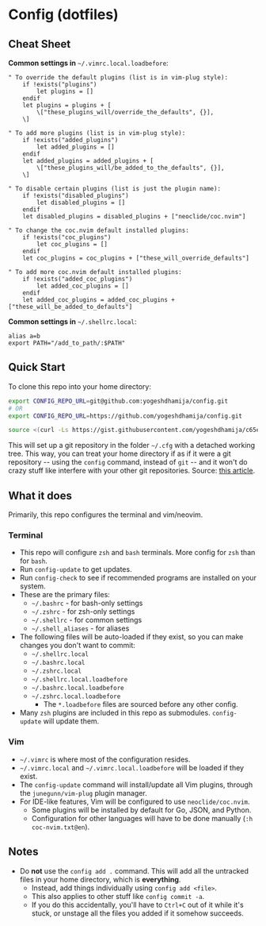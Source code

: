 # Config (dotfiles)

## Cheat Sheet

**Common settings in** `~/.vimrc.local.loadbefore`:
```
" To override the default plugins (list is in vim-plug style):
    if !exists("plugins")
        let plugins = []
    endif
    let plugins = plugins + [  
        \["these_plugins_will/override_the_defaults", {}],
    \]

" To add more plugins (list is in vim-plug style):
    if !exists("added_plugins")
        let added_plugins = []
    endif
    let added_plugins = added_plugins + [      
        \["these_plugins_will/be_added_to_the_defaults", {}],
    \]

" To disable certain plugins (list is just the plugin name):
    if !exists("disabled_plugins")
        let disabled_plugins = []
    endif
    let disabled_plugins = disabled_plugins + ["neoclide/coc.nvim"]

" To change the coc.nvim default installed plugins:
    if !exists("coc_plugins")
        let coc_plugins = []
    endif
    let coc_plugins = coc_plugins + ["these_will_override_defaults"]

" To add more coc.nvim default installed plugins:
    if !exists("added_coc_plugins")
        let added_coc_plugins = []
    endif
    let added_coc_plugins = added_coc_plugins + ["these_will_be_added_to_defaults"]
```

**Common settings in** `~/.shellrc.local`:
```
alias a=b
export PATH="/add_to_path/:$PATH"
```

## Quick Start

To clone this repo into your home directory:

```bash
export CONFIG_REPO_URL=git@github.com:yogeshdhamija/config.git
# OR
export CONFIG_REPO_URL=https://github.com/yogeshdhamija/config.git

source <(curl -Ls https://gist.githubusercontent.com/yogeshdhamija/c65eab14d4bfc62f2d3dd490b7f082d5/raw/8fafb174bab823f279eb882b28e67718b1ae9213/run.sh)
```

This will set up a git repository in the folder `~/.cfg` with a detached working tree. This way, you can treat your home directory if as if it were a git repository -- using the `config` command, instead of `git` -- and it won't do crazy stuff like interfere with your other git repositories. Source: [this article](https://developer.atlassian.com/blog/2016/02/best-way-to-store-dotfiles-git-bare-repo/).

## What it does

Primarily, this repo configures the terminal and vim/neovim.

### Terminal

- This repo will configure `zsh` and `bash` terminals. More config for `zsh` than for `bash`.
- Run `config-update` to get updates.
- Run `config-check` to see if recommended programs are installed on your system.
- These are the primary files:
    - `~/.bashrc` - for bash-only settings
    - `~/.zshrc` - for zsh-only settings
    - `~/.shellrc` - for common settings
    - `~/.shell_aliases` - for aliases
- The following files will be auto-loaded if they exist, so you can make changes you don't want to commit:
    - `~/.shellrc.local`
    - `~/.bashrc.local`
    - `~/.zshrc.local`
    - `~/.shellrc.local.loadbefore`
    - `~/.bashrc.local.loadbefore`
    - `~/.zshrc.local.loadbefore`
        - The `*.loadbefore` files are sourced before any other config.
- Many `zsh` plugins are included in this repo as submodules. `config-update` will update them.

### Vim

- `~/.vimrc` is where most of the configuration resides.
- `~/.vimrc.local` and `~/.vimrc.local.loadbefore` will be loaded if they exist.
- The `config-update` command will install/update all Vim plugins, through the `junegunn/vim-plug` plugin manager.
- For IDE-like features, Vim will be configured to use `neoclide/coc.nvim`.
    - Some plugins will be installed by default for Go, JSON, and Python.
    - Configuration for other languages will have to be done manually (`:h coc-nvim.txt@en`).

## Notes

- Do **not** use the `config add .` command. This will add all the untracked files in your home directory, which is **everything**.
    - Instead, add things individually using `config add <file>`.
    - This also applies to other stuff like `config commit -a`.
    - If you do this accidentally, you'll have to `Ctrl+C` out of it while it's stuck, or unstage all the files you added if it somehow succeeds.
